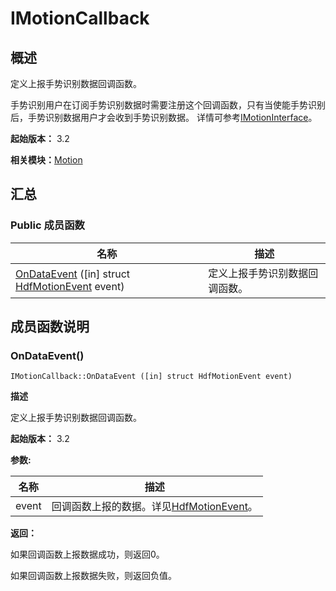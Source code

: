 # IMotionCallback


## 概述

定义上报手势识别数据回调函数。

手势识别用户在订阅手势识别数据时需要注册这个回调函数，只有当使能手势识别后，手势识别数据用户才会收到手势识别数据。 详情可参考[IMotionInterface](interface_i_motion_interface_v10.md)。

**起始版本：** 3.2

**相关模块：**[Motion](_motion_v10.md)


## 汇总


### Public 成员函数

| 名称 | 描述 | 
| -------- | -------- |
| [OnDataEvent](#ondataevent) ([in] struct [HdfMotionEvent](_hdf_motion_event_v10.md) event) | 定义上报手势识别数据回调函数。 | 


## 成员函数说明


### OnDataEvent()

```
IMotionCallback::OnDataEvent ([in] struct HdfMotionEvent event)
```

**描述**

定义上报手势识别数据回调函数。

**起始版本：** 3.2

**参数:**

| 名称 | 描述 | 
| -------- | -------- |
| event | 回调函数上报的数据。详见[HdfMotionEvent](_hdf_motion_event_v10.md)。 | 

**返回：**

如果回调函数上报数据成功，则返回0。

如果回调函数上报数据失败，则返回负值。
